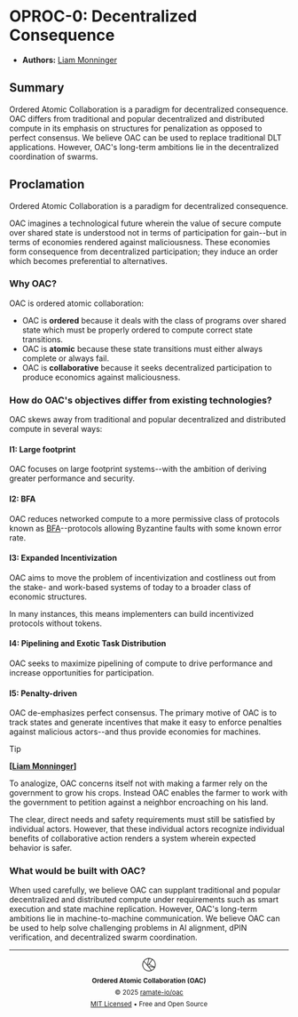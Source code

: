 # OPROC-0: Decentralized Consequence
- **Authors:** [Liam Monninger](mailto:liam@ramate.io)

## Summary
Ordered Atomic Collaboration is a paradigm for decentralized consequence. OAC differs from traditional and popular decentralized and distributed compute in its emphasis on structures for penalization as opposed to perfect consensus. We believe OAC can be used to replace traditional DLT applications. However, OAC's long-term ambitions lie in the decentralized coordination of swarms.

## Proclamation
Ordered Atomic Collaboration is a paradigm for decentralized consequence.

OAC imagines a technological future wherein the value of secure compute over shared state is understood not in terms of participation for gain--but in terms of economies rendered against maliciousness. These economies form consequence from decentralized participation; they induce an order which becomes preferential to alternatives.

### Why OAC?
OAC is ordered atomic collaboration:
- OAC is **ordered** because it deals with the class of programs over shared state which must be properly ordered to compute correct state transitions.
- OAC is **atomic** because these state transitions must either always complete or always fail.
- OAC is **collaborative** because it seeks decentralized participation to produce economics against maliciousness.

### How do OAC's objectives differ from existing technologies?
OAC skews away from traditional and popular decentralized and distributed compute in several ways:

#### I1: Large footprint
OAC focuses on large footprint systems--with the ambition of deriving greater performance and security.

#### I2: BFA
OAC reduces networked compute to a more permissive class of protocols known as [BFA](../../../oart/oera-000-000-000-dulan/oart-000-000-001-bfa/README.md)--protocols allowing Byzantine faults with some known error rate.

#### I3: Expanded Incentivization
OAC aims to move the problem of incentivization and costliness out from the stake- and work-based systems of today to a broader class of economic structures.

In many instances, this means implementers can build incentivized protocols without tokens.

#### I4: Pipelining and Exotic Task Distribution
OAC seeks to maximize pipelining of compute to drive performance and increase opportunities for participation.

#### I5: Penalty-driven
OAC de-emphasizes perfect consensus. The primary motive of OAC is to track states and generate incentives that make it easy to enforce penalties against malicious actors--and thus provide economies for machines.

> [!TIP]
>
> **[[Liam Monninger](mailto:liam@ramate.io)]**
>
> To analogize, OAC concerns itself not with making a farmer rely on the government to grow his crops. Instead OAC enables the farmer to work with the government to petition against a neighbor encroaching on his land.
>
> The clear, direct needs and safety requirements must still be satisfied by individual actors. However, that these individual actors recognize individual benefits of collaborative action renders a system wherein expected behavior is safer.

### What would be built with OAC?
When used carefully, we believe OAC can supplant traditional and popular decentralized and distributed compute under requirements such as smart execution and state machine replication. However, OAC's long-term ambitions lie in machine-to-machine communication. We believe OAC can be used to help solve challenging problems in AI alignment, dPIN verification, and decentralized swarm coordination.

<!--OAC FOOTER: DO NOT REMOVE THIS LINE-->
---

<div align="center">
  <a href="https://github.com/ramate-io/oac">
    <picture>
      <source srcset="/assets/oac-inverted-transparent.png" media="(prefers-color-scheme: dark)">
      <img height="24" src="/assets/oac-transparent.png" alt="OAC"/>
    </picture>
  </a>
  <br/>
  <sub>
    <b>Ordered Atomic Collaboration (OAC)</b>
    <br/>
    &copy; 2025 <a href="https://github.com/ramate-io/oac">ramate-io/oac</a>
    <br/>
    <a href="https://github.com/ramate-io/oac/blob/main/LICENSE">MIT Licensed</a> • Free and Open Source
  </sub>
</div>
